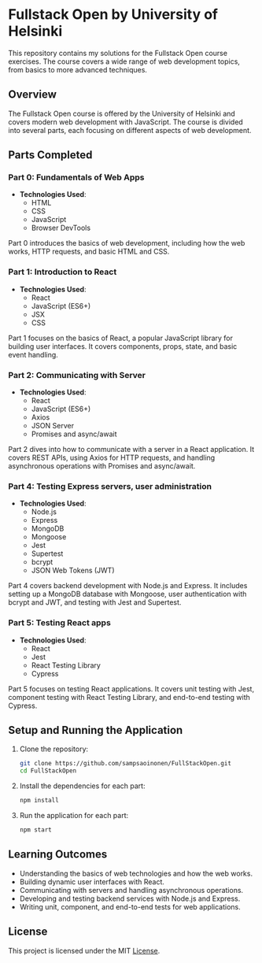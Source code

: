 # Fullstack Open by University of Helsinki

This repository contains my solutions for the Fullstack Open course exercises. The course covers a wide range of web development topics, from basics to more advanced techniques.

## Overview

The Fullstack Open course is offered by the University of Helsinki and covers modern web development with JavaScript. The course is divided into several parts, each focusing on different aspects of web development.

## Parts Completed

### Part 0: Fundamentals of Web Apps

- **Technologies Used**: 
  - HTML
  - CSS
  - JavaScript
  - Browser DevTools

Part 0 introduces the basics of web development, including how the web works, HTTP requests, and basic HTML and CSS.

### Part 1: Introduction to React

- **Technologies Used**: 
  - React
  - JavaScript (ES6+)
  - JSX
  - CSS

Part 1 focuses on the basics of React, a popular JavaScript library for building user interfaces. It covers components, props, state, and basic event handling.

### Part 2: Communicating with Server

- **Technologies Used**: 
  - React
  - JavaScript (ES6+)
  - Axios
  - JSON Server
  - Promises and async/await

Part 2 dives into how to communicate with a server in a React application. It covers REST APIs, using Axios for HTTP requests, and handling asynchronous operations with Promises and async/await.

### Part 4: Testing Express servers, user administration

- **Technologies Used**: 
  - Node.js
  - Express
  - MongoDB
  - Mongoose
  - Jest
  - Supertest
  - bcrypt
  - JSON Web Tokens (JWT)

Part 4 covers backend development with Node.js and Express. It includes setting up a MongoDB database with Mongoose, user authentication with bcrypt and JWT, and testing with Jest and Supertest.

### Part 5: Testing React apps

- **Technologies Used**: 
  - React
  - Jest
  - React Testing Library
  - Cypress

Part 5 focuses on testing React applications. It covers unit testing with Jest, component testing with React Testing Library, and end-to-end testing with Cypress.

## Setup and Running the Application

1. Clone the repository:
   ```sh
   git clone https://github.com/sampsaoinonen/FullStackOpen.git
   cd FullStackOpen
   ```

2. Install the dependencies for each part:
   ```sh
   npm install
   ```

3. Run the application for each part:
   ```sh
   npm start
   ```

## Learning Outcomes

- Understanding the basics of web technologies and how the web works.
- Building dynamic user interfaces with React.
- Communicating with servers and handling asynchronous operations.
- Developing and testing backend services with Node.js and Express.
- Writing unit, component, and end-to-end tests for web applications.


## License

This project is licensed under the MIT [License](LICENSE).
